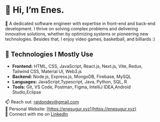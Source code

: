 
# 👋 Hi, I’m Enes.

🚀 A dedicated software engineer with expertise in front-end and back-end development. I thrive on solving complex problems and delivering innovative solutions, whether by optimizing systems or pioneering new technologies. Besides that, I enjoy video games, basketball, and billiards :)

## 🚩 Technologies I Mostly Use

- **Frontend:** HTML, CSS, JavaScript, React.js, Next.js, Vite, Redux, Tailwind CSS, Material UI, Web3.js
- **Backend:** Node.js, Express.js, MongoDB, Firebase, MySQL
- **Languages:** JavaScript,Typescript, Java, Python, SQL, R
- **Tools:** Git, VS Code, Postman, Figma, IntelliJ IDEA,Android Studio,Eclipse

📫 Reach out: [raidondev@gmail.com](mailto:raidondev@gmail.com)  
🔗 Personal Website: [https://enesugur.xyz](https://enesugur.xyz)  
🔗 Connect with me on [LinkedIn](https://www.linkedin.com/in/enesuur/)
